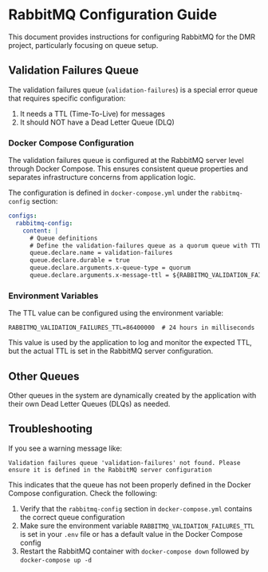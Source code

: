 # RabbitMQ Configuration Guide

This document provides instructions for configuring RabbitMQ for the DMR project, particularly focusing on queue setup.

## Validation Failures Queue

The validation failures queue (`validation-failures`) is a special error queue that requires specific configuration:

1. It needs a TTL (Time-To-Live) for messages
2. It should NOT have a Dead Letter Queue (DLQ)

### Docker Compose Configuration

The validation failures queue is configured at the RabbitMQ server level through Docker Compose. This ensures consistent queue properties and separates infrastructure concerns from application logic.

The configuration is defined in `docker-compose.yml` under the `rabbitmq-config` section:

```yaml
configs:
  rabbitmq-config:
    content: |
      # Queue definitions
      # Define the validation-failures queue as a quorum queue with TTL
      queue.declare.name = validation-failures
      queue.declare.durable = true
      queue.declare.arguments.x-queue-type = quorum
      queue.declare.arguments.x-message-ttl = ${RABBITMQ_VALIDATION_FAILURES_TTL:-86400000}
```

### Environment Variables

The TTL value can be configured using the environment variable:

```
RABBITMQ_VALIDATION_FAILURES_TTL=86400000  # 24 hours in milliseconds
```

This value is used by the application to log and monitor the expected TTL, but the actual TTL is set in the RabbitMQ server configuration.

## Other Queues

Other queues in the system are dynamically created by the application with their own Dead Letter Queues (DLQs) as needed.

## Troubleshooting

If you see a warning message like:

```
Validation failures queue 'validation-failures' not found. Please ensure it is defined in the RabbitMQ server configuration
```

This indicates that the queue has not been properly defined in the Docker Compose configuration. Check the following:

1. Verify that the `rabbitmq-config` section in `docker-compose.yml` contains the correct queue configuration
2. Make sure the environment variable `RABBITMQ_VALIDATION_FAILURES_TTL` is set in your `.env` file or has a default value in the Docker Compose config
3. Restart the RabbitMQ container with `docker-compose down` followed by `docker-compose up -d`
